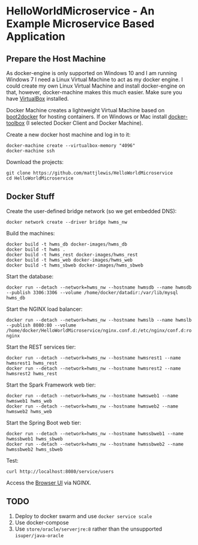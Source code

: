 # HelloWorldMicroservice - An Example Microservice Based Application

## Prepare the Host Machine

As docker-engine is only supported on Windows 10 and I am running Windows 7 I need a Linux Virtual Machine to act as my docker engine.
I could create my own Linux Virtual Machine and install docker-engine on that, however, docker-machine makes this much easier.
Make sure you have [VirtualBox](https://www.virtualbox.org/wiki/Downloads) installed.

Docker Machine creates a lightweight Virtual Machine based on [boot2docker](http://boot2docker.io/) for hosting containers.
If on Windows or Mac install [docker-toolbox](https://www.docker.com/products/docker-toolbox) (I selected Docker Client and Docker Machine).

Create a new docker host machine and log in to it:
```
docker-machine create --virtualbox-memory "4096"
docker-machine ssh
```

Download the projects:
```
git clone https://github.com/mattjlewis/HelloWorldMicroservice
cd HelloWorldMicroservice
```

## Docker Stuff

Create the user-defined bridge network (so we get embedded DNS):
```
docker network create --driver bridge hwms_nw
```

Build the machines:
```
docker build -t hwms_db docker-images/hwms_db
docker build -t hwms .
docker build -t hwms_rest docker-images/hwms_rest
docker build -t hwms_web docker-images/hwms_web
docker build -t hwms_sbweb docker-images/hwms_sbweb
```

Start the database:
```
docker run --detach --network=hwms_nw --hostname hwmsdb --name hwmsdb --publish 3306:3306 --volume /home/docker/datadir:/var/lib/mysql hwms_db
```

Start the NGINX load balancer:
```
docker run --detach --network=hwms_nw --hostname hwmslb --name hwmslb --publish 8080:80 --volume /home/docker/HelloWorldMicroservice/nginx.conf.d:/etc/nginx/conf.d:ro nginx
```

Start the REST services tier:
```
docker run --detach --network=hwms_nw --hostname hwmsrest1 --name hwmsrest1 hwms_rest
docker run --detach --network=hwms_nw --hostname hwmsrest2 --name hwmsrest2 hwms_rest
```

Start the Spark Framework web tier:
```
docker run --detach --network=hwms_nw --hostname hwmsweb1 --name hwmsweb1 hwms_web
docker run --detach --network=hwms_nw --hostname hwmsweb2 --name hwmsweb2 hwms_web
```

Start the Spring Boot web tier:
```
docker run --detach --network=hwms_nw --hostname hwmssbweb1 --name hwmssbweb1 hwms_sbweb
docker run --detach --network=hwms_nw --hostname hwmssbweb2 --name hwmssbweb2 hwms_sbweb
```

Test:
```
curl http://localhost:8080/service/users
```

Access the [Browser UI](http://localhost:8080/) via NGINX.

## TODO

1. Deploy to docker swarm and use ```docker service scale```
1. Use docker-compose
1. Use ```store/oracle/serverjre:8``` rather than the unsupported ```isuper/java-oracle```
